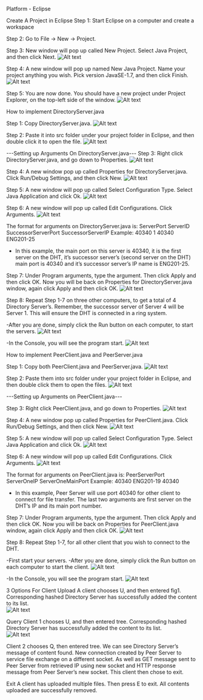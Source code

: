 Platform - Eclipse 

Create A Project in Eclipse
Step 1: Start Eclipse on a computer and create a workspace

Step 2: Go to File -> New -> Project.


Step 3: New window will pop up called New Project. Select Java Project, and then click Next.
![Alt text](https://github.com/InderPabla/Projects/blob/master/Torrent%20Photo%20Share/Images/1.PNG "Optional Title") 

Step 4: A new window will pop up named New Java Project. Name your project anything you wish. Pick version JavaSE-1.7, and then click Finish. 
![Alt text](https://github.com/InderPabla/Projects/blob/master/Torrent%20Photo%20Share/Images/2.PNG "Optional Title") 

Step 5: You are now done. You should have a new project under Project Explorer, on the top-left side of the window. 
![Alt text](https://github.com/InderPabla/Projects/blob/master/Torrent%20Photo%20Share/Images/3.PNG "Optional Title")  

How to implement DirectoryServer.java

Step 1: Copy DirectoryServer.java.
![Alt text](https://github.com/InderPabla/Projects/blob/master/Torrent%20Photo%20Share/Images/4.PNG "Optional Title") 

Step 2: Paste it into src folder under your project folder in Eclipse, and then double click it to open the file.
![Alt text](https://github.com/InderPabla/Projects/blob/master/Torrent%20Photo%20Share/Images/5.PNG "Optional Title")   

---Setting up Arguments On DirectoryServer.java---
Step 3: Right click DirectoryServer.java, and go down to Properties.
![Alt text](https://github.com/InderPabla/Projects/blob/master/Torrent%20Photo%20Share/Images/6.PNG "Optional Title") 

Step 4: A new window pop up called Properties for DirectoryServer.java. Click Run/Debug Settings, and then click New.
![Alt text](https://github.com/InderPabla/Projects/blob/master/Torrent%20Photo%20Share/Images/7.PNG "Optional Title") 

Step 5: A new window will pop up called Select Configuration Type. Select Java Application and click Ok.
![Alt text](https://github.com/InderPabla/Projects/blob/master/Torrent%20Photo%20Share/Images/8.PNG "Optional Title") 

Step 6: A new window will pop up called Edit Configurations. Click Arguments. 
![Alt text](https://github.com/InderPabla/Projects/blob/master/Torrent%20Photo%20Share/Images/9.PNG "Optional Title") 

The format for arguments on DirectoryServer.java is:
ServerPort ServerID SuccessorServerPort SuccessorServerIP
Example: 40340 1 40340 ENG201-25
-	In this example, the main port on this server is 40340, it is the first server on the DHT, it’s successor server’s (second server on the DHT) main port is 40340 and it’s successor server’s IP name is ENG201-25.

Step 7: Under Program arguments, type the argument. Then click Apply and then click OK. Now you will be back on Properties for DirectoryServer.java window, again click Apply and then click OK.
![Alt text](https://github.com/InderPabla/Projects/blob/master/Torrent%20Photo%20Share/Images/10.PNG "Optional Title")  

Step 8: Repeat Step 1-7 on three other computers, to get a total of 4 Directory Server’s.
Remember, the successor server of Server 4 will be Server 1. This will ensure the DHT is connected in a ring system. 

-After you are done, simply click the Run button on each computer, to start the servers. 
![Alt text](https://github.com/InderPabla/Projects/blob/master/Torrent%20Photo%20Share/Images/11.PNG "Optional Title") 

-In the Console, you will see the program start. 
![Alt text](https://github.com/InderPabla/Projects/blob/master/Torrent%20Photo%20Share/Images/12.PNG "Optional Title") 

How to implement PeerClient.java and PeerServer.java

Step 1: Copy both PeerClient.java and PeerServer.java.
![Alt text](https://github.com/InderPabla/Projects/blob/master/Torrent%20Photo%20Share/Images/13.PNG "Optional Title") 

Step 2: Paste them into src folder under your project folder in Eclipse, and then double click them to open the files.
![Alt text](https://github.com/InderPabla/Projects/blob/master/Torrent%20Photo%20Share/Images/14.PNG "Optional Title")  

	
---Setting up Arguments on PeerClient.java---
	
Step 3: Right click PeerClient.java, and go down to Properties.
![Alt text](https://github.com/InderPabla/Projects/blob/master/Torrent%20Photo%20Share/Images/15.PNG "Optional Title") 

Step 4: A new window pop up called Properties for PeerClient.java. Click Run/Debug Settings, and then click New.
![Alt text](https://github.com/InderPabla/Projects/blob/master/Torrent%20Photo%20Share/Images/16.PNG "Optional Title") 

Step 5: A new window will pop up called Select Configuration Type. Select Java Application and click Ok.
![Alt text](https://github.com/InderPabla/Projects/blob/master/Torrent%20Photo%20Share/Images/17.PNG "Optional Title") 

Step 6: A new window will pop up called Edit Configurations. Click Arguments. 
![Alt text](https://github.com/InderPabla/Projects/blob/master/Torrent%20Photo%20Share/Images/18.PNG "Optional Title") 

The format for arguments on PeerClient.java is:
PeerServerPort ServerOneIP ServerOneMainPort
Example: 40340 ENG201-19 40340
-	In this example, Peer Server will use port 40340 for other client to connect for file transfer. The last two arguments are first server on the DHT’s IP and its main port number.

Step 7: Under Program arguments, type the argument. Then click Apply and then click OK. Now you will be back on Properties for PeerClient.java window, again click Apply and then click OK.
![Alt text](https://github.com/InderPabla/Projects/blob/master/Torrent%20Photo%20Share/Images/19.PNG "Optional Title")   


Step 8: Repeat Step 1-7, for all other client that you wish to connect to the DHT.

-First start your servers. 
-After you are done, simply click the Run button on each computer to start the client. 
![Alt text](https://github.com/InderPabla/Projects/blob/master/Torrent%20Photo%20Share/Images/20.PNG "Optional Title") 

-In the Console, you will see the program start. 
![Alt text](https://github.com/InderPabla/Projects/blob/master/Torrent%20Photo%20Share/Images/21.PNG "Optional Title") 

3 Options For Client
Upload 
A client chooses U, and then entered fig1. Corresponding hashed Directory Server has successfully added the content to its list.   
![Alt text](https://github.com/InderPabla/Projects/blob/master/Torrent%20Photo%20Share/Images/22.PNG "Optional Title")

Query
Client 1 chooses U, and then entered tree. Corresponding hashed Directory Server has successfully added the content to its list.   
![Alt text](https://github.com/InderPabla/Projects/blob/master/Torrent%20Photo%20Share/Images/23.PNG "Optional Title")

Client 2 chooses Q, then entered tree.  We can see Directory Server’s message of content found. New connection created by Peer Server to service file exchange on a different socket. As well as GET message sent to Peer Server from retrieved IP using new socket and HTTP response message from Peer Server’s new socket. This client then chose to exit. 
 
Exit
A client has uploaded multiple files. Then press E to exit. All contents uploaded are successfully removed.
